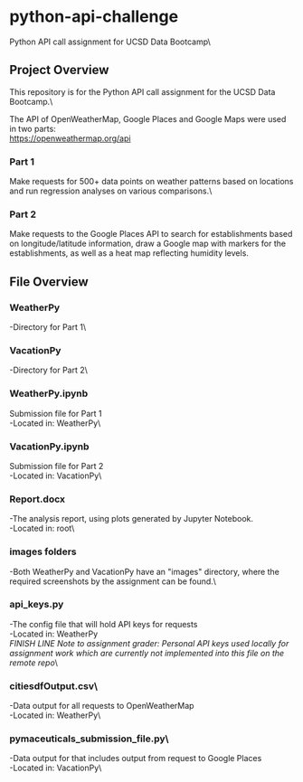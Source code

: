 # python-api-challenge
Python API call assignment for UCSD Data Bootcamp\

## Project Overview
This repository is for the Python API call assignment for the UCSD Data Bootcamp.\

The API of OpenWeatherMap, Google Places and Google Maps were used in two parts:\
https://openweathermap.org/api

### Part 1
Make requests for 500+ data points on weather patterns based on locations and run regression analyses on various comparisons.\

### Part 2
Make requests to the Google Places API to search for establishments based on longitude/latitude information, draw a Google map with markers for the establishments,
as well as a heat map reflecting humidity levels.

## File Overview

### WeatherPy
-Directory for Part 1\

### VacationPy
-Directory for Part 2\

### WeatherPy.ipynb
Submission file for Part 1\
-Located in: WeatherPy\

### VacationPy.ipynb
Submission file for Part 2\
-Located in: VacationPy\

### Report.docx
-The analysis report, using plots generated by Jupyter Notebook.\
-Located in: root\

### images folders
-Both WeatherPy and VacationPy have an "images" directory, where the required screenshots by the assignment can be found.\

### api_keys.py
-The config file that will hold API keys for requests\
-Located in: WeatherPy\
*FINISH LINE Note to assignment grader: Personal API keys used locally for assignment work which are currently not implemented into this file on the remote repo*\

### citiesdfOutput.csv\
-Data output for all requests to OpenWeatherMap\
-Located in: WeatherPy\

### pymaceuticals_submission_file.py\
-Data output for that includes output from request to Google Places\
-Located in: VacationPy\
